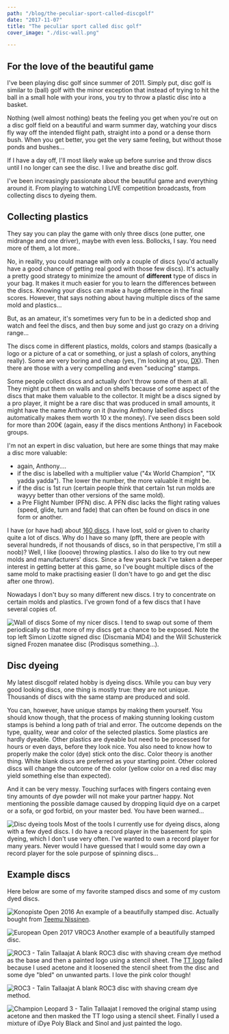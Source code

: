 ```yaml
---
path: "/blog/the-peculiar-sport-called-discgolf"
date: "2017-11-07"
title: "The peculiar sport called disc golf"
cover_image: "./disc-wall.png"

---
```


## For the love of the beautiful game

I've been playing disc golf since summer of 2011\. Simply put, disc golf is similar to (ball) golf with the minor exception that instead of trying to hit the ball in a small hole with your irons, you try to throw a plastic disc into a basket.

Nothing (well almost nothing) beats the feeling you get when you're out on a disc golf field on a beautiful and warm summer day, watching your discs fly way off the intended flight path, straight into a pond or a dense thorn bush. When you get better, you get the very same feeling, but without those ponds and bushes...

If I have a day off, I'll most likely wake up before sunrise and throw discs until I no longer can see the disc. I live and breathe disc golf.

I've been increasingly passionate about the beautiful game and everything around it. From playing to watching LIVE competition broadcasts, from collecting discs to dyeing them.

## Collecting plastics

They say you can play the game with only three discs (one putter, one midrange and one driver), maybe with even less. Bollocks, I say. You need more of them, a lot more..

No, in reality, you could manage with only a couple of discs (you'd actually have a good chance of getting real good with those few discs). It's actually a pretty good strategy to minimize the amount of **different** type of discs in your bag. It makes it much easier for you to learn the differences between the discs. Knowing your discs can make a huge difference in the final scores. However, that says nothing about having multiple discs of the same mold and plastics...

But, as an amateur, it's sometimes very fun to be in a dedicted shop and watch and feel the discs, and then buy some and just go crazy on a driving range...

The discs come in different plastics, molds, colors and stamps (basically a logo or a picture of a cat or something, or just a splash of colors, anything really). Some are very boring and cheap (yes, I'm looking at you, [DX](https://www.innovadiscs.com/home/disc-golf-faq/plastic-types-overview/#DX)). Then there are those with a very compelling and even "seducing" stamps.

Some people collect discs and actually don't throw some of them at all. They might put them on walls and on shelfs because of some aspect of the discs that make them valuable to the collector. It might be a discs signed by a pro player, it might be a rare disc that was produced in small amounts, it might have the name Anthony on it (having Anthony labelled discs automatically makes them worth 10 x the money). I've seen discs been sold for more than 200€ (again, easy if the discs mentions Anthony) in Facebook groups.

I'm not an expert in disc valuation, but here are some things that may make a disc more valuable:

*   again, Anthony....
*   if the disc is labelled with a multiplier value ("4x World Champion", "1X yadda yadda"). The lower the number, the more valuable it might be.
*   if the disc is 1st run (certain people think that certain 1st run molds are wayyy better than other versions of the same mold).
*   a Pre Flight Number (PFN) disc. A PFN disc lacks the flight rating values (speed, glide, turn and fade) that can often be found on discs in one form or another.

I have (or have had) about [160 discs](http://discs.janimattiellonen.fi). I have lost, sold or given to charity quite a lot of discs. Why do I have so many (pfft, there are people with several hundreds, if not thousands of discs, so in that perspective, I'm still a noob)? Well, I like (looove) throwing plastics. I also do like to try out new molds and manufacturers' discs. Since a few years back I've taken a deeper interest in getting better at this game, so I've bought multiple discs of the same mold to make practising easier (I don't have to go and get the disc after one throw).

Nowadays I don't buy so many different new discs. I try to concentrate on certain molds and plastics. I've grown fond of a few discs that I have several copies of.

![Wall of discs](disc-wall.png) <span class="caption">Some of my nicer discs. I tend to swap out some of them periodically so that more of my discs get a chance to be exposed. Note the top left Simon Lizotte signed disc (Discmania MD4) and the Will Schusterick signed Frozen manatee disc (Prodisqus something...).</span>

## Disc dyeing

My latest discgolf related hobby is dyeing discs. While you can buy very good looking discs, one thing is mostly true: they are not unique. Thousands of discs with the same stamp are produced and sold.

You can, however, have unique stamps by making them yourself. You should know though, that the process of making stunning looking custom stamps is behind a long path of trial and error. The outcome depends on the type, quality, wear and color of the selected plastics. Some plastics are hardly dyeable. Other plastics are dyeable but need to be processed for hours or even days, before they look nice. You also need to know how to properly make the color (dye) stick onto the disc. Color theory is another thing. White blank discs are preferred as your starting point. Other colored discs will change the outcome of the color (yellow color on a red disc may yield something else than expected).

And it can be very messy. Touching surfaces with fingers containg even tiny amounts of dye powder will not make your partner happy. Not mentioning the possible damage caused by dropping liquid dye on a carpet or a sofa, or god forbid, on your master bed. You have been warned...

![Disc dyeing tools](disc-dyeing-tools.png) <span class="caption">Most of the tools I currently use for dyeing discs, along with a few dyed discs. I do have a record player in the basement for spin dyeing, which I don't use very often. I've wanted to own a record player for many years. Never would I have guessed that I would some day own a record player for the sole purpose of spinning discs...</span>

## Example discs

Here below are some of my favorite stamped discs and some of my custom dyed discs.

![Konopiste Open 2016](konopiste-open-2016.png) <span class="caption">An example of a beautifully stamped disc. Actually bought from [Teemu Nissinen](http://www.latitude64.se/team-64/teemu-nissinen/).</span>

![European Open 2017 VROC3](EO2017-VROC.png) <span class="caption">Another example of a beautifully stamped disc.</span>

![ROC3 - Talin Tallaajat](PINK-TT-ROC3.png) <span class="caption">A blank ROC3 disc with shaving cream dye method as the base and then a painted logo using a stencil sheet. The [TT logo](http://www.tallaajat.org) failed because I used acetone and it loosened the stencil sheet from the disc and some dye "bled" on unwanted parts. I love the pink color though!</span>

![ROC3 - Talin Tallaajat](TT-ROC3.png) <span class="caption">A blank ROC3 disc with shaving cream dye method.</span>

![Champion Leopard 3 - Talin Tallaajat](TT-Champion-Leopard3.png) <span class="caption">I removed the original stamp using acetone and then masked the TT logo using a stencil sheet. Finally I used a mixture of iDye Poly Black and Sinol and just painted the logo.</span>